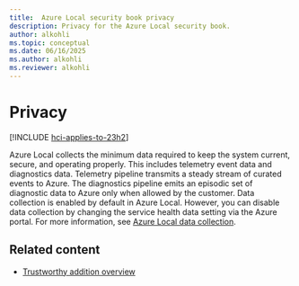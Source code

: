 ```yaml
---
title:  Azure Local security book privacy
description: Privacy for the Azure Local security book.
author: alkohli
ms.topic: conceptual
ms.date: 06/16/2025
ms.author: alkohli
ms.reviewer: alkohli
---
```


# Privacy

[!INCLUDE [hci-applies-to-23h2](../includes/hci-applies-to-23h2.md)]

Azure Local collects the minimum data required to keep the system current, secure, and operating properly. This includes telemetry event data and diagnostics data. Telemetry pipeline transmits a steady stream of curated events to Azure. The diagnostics pipeline emits an episodic set of diagnostic data to Azure only when allowed by the customer. Data collection is enabled by default in Azure Local. However, you can disable data collection by changing the service health data setting via the Azure portal. For more information, see [Azure Local data collection](/previous-versions/azure/azure-local/concepts/data-collection).


## Related content

- [Trustworthy addition overview](trustworthy-addition-overview.md)

